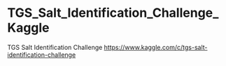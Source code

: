 # TGS_Salt_Identification_Challenge_Kaggle
TGS Salt Identification Challenge
https://www.kaggle.com/c/tgs-salt-identification-challenge
